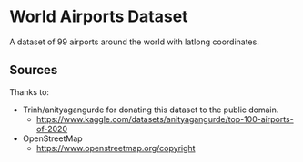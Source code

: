 # World Airports Dataset

A dataset of 99 airports around the world with latlong coordinates.


## Sources

Thanks to:

* Trinh/anityagangurde for donating this dataset to the public domain.
  * https://www.kaggle.com/datasets/anityagangurde/top-100-airports-of-2020
* OpenStreetMap
  * https://www.openstreetmap.org/copyright
